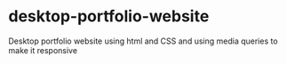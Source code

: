 # desktop-portfolio-website
Desktop portfolio website using html and CSS and using media queries to make it responsive
